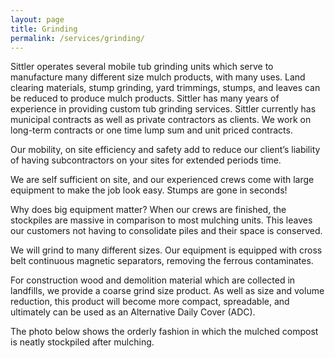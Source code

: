 ```yaml
---
layout: page
title: Grinding
permalink: /services/grinding/
---
```


Sittler operates several mobile tub grinding units which serve to manufacture many different size mulch products, with many uses. Land clearing materials, stump grinding, yard trimmings, stumps, and leaves can be reduced to produce mulch products. Sittler has many years of experience in providing custom tub grinding services.  Sittler currently has municipal contracts as well as private contractors as clients. We work on long-term contracts or one time lump sum and unit priced contracts.

Our mobility, on site efficiency and safety add to reduce our client’s liability of having subcontractors on your sites for extended periods time.

We are self sufficient on site, and our experienced crews come with large equipment to make the job look easy.  Stumps are gone in seconds!

Why does big equipment matter? When our crews are finished, the stockpiles are massive in comparison to most mulching units. This leaves our customers not having to consolidate piles and their space is conserved.

We will grind to many different sizes. Our equipment is equipped with cross belt continuous magnetic separators, removing the ferrous contaminates.

For construction wood and demolition material which are collected in landfills, we provide a coarse grind size product. As well as size and volume reduction, this product will become more compact, spreadable, and ultimately can be used as an Alternative Daily Cover (ADC).

The photo below shows the orderly fashion in which the mulched compost is neatly stockpiled after mulching.
